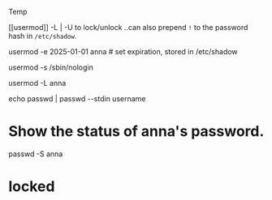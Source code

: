 Temp

[[usermod]] -L | -U to lock/unlock
..can also prepend `!` to the password hash in `/etc/shadow`.  

usermod -e 2025-01-01 anna  # set expiration, stored in /etc/shadow

usermod -s /sbin/nologin

usermod -L anna

echo passwd | passwd --stdin username

# Show the status of anna's password.
passwd -S anna
# locked
